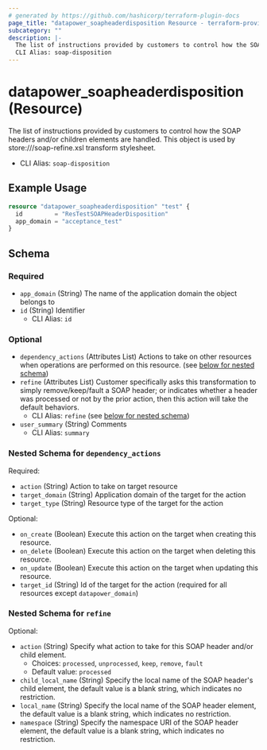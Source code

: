 ```yaml
---
# generated by https://github.com/hashicorp/terraform-plugin-docs
page_title: "datapower_soapheaderdisposition Resource - terraform-provider-datapower"
subcategory: ""
description: |-
  The list of instructions provided by customers to control how the SOAP headers and/or children elements are handled. This object is used by store:///soap-refine.xsl transform stylesheet.
  CLI Alias: soap-disposition
---
```


# datapower_soapheaderdisposition (Resource)

The list of instructions provided by customers to control how the SOAP headers and/or children elements are handled. This object is used by store:///soap-refine.xsl transform stylesheet.
  - CLI Alias: `soap-disposition`

## Example Usage

```terraform
resource "datapower_soapheaderdisposition" "test" {
  id         = "ResTestSOAPHeaderDisposition"
  app_domain = "acceptance_test"
}
```

<!-- schema generated by tfplugindocs -->
## Schema

### Required

- `app_domain` (String) The name of the application domain the object belongs to
- `id` (String) Identifier
  - CLI Alias: `id`

### Optional

- `dependency_actions` (Attributes List) Actions to take on other resources when operations are performed on this resource. (see [below for nested schema](#nestedatt--dependency_actions))
- `refine` (Attributes List) Customer specifically asks this transformation to simply remove/keep/fault a SOAP header; or indicates whether a header was processed or not by the prior action, then this action will take the default behaviors.
  - CLI Alias: `refine` (see [below for nested schema](#nestedatt--refine))
- `user_summary` (String) Comments
  - CLI Alias: `summary`

<a id="nestedatt--dependency_actions"></a>
### Nested Schema for `dependency_actions`

Required:

- `action` (String) Action to take on target resource
- `target_domain` (String) Application domain of the target for the action
- `target_type` (String) Resource type of the target for the action

Optional:

- `on_create` (Boolean) Execute this action on the target when creating this resource.
- `on_delete` (Boolean) Execute this action on the target when deleting this resource.
- `on_update` (Boolean) Execute this action on the target when updating this resource.
- `target_id` (String) Id of the target for the action (required for all resources except `datapower_domain`)


<a id="nestedatt--refine"></a>
### Nested Schema for `refine`

Optional:

- `action` (String) Specify what action to take for this SOAP header and/or child element.
  - Choices: `processed`, `unprocessed`, `keep`, `remove`, `fault`
  - Default value: `processed`
- `child_local_name` (String) Specify the local name of the SOAP header's child element, the default value is a blank string, which indicates no restriction.
- `local_name` (String) Specify the local name of the SOAP header element, the default value is a blank string, which indicates no restriction.
- `namespace` (String) Specify the namespace URI of the SOAP header element, the default value is a blank string, which indicates no restriction.
